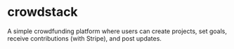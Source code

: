 # crowdstack
A simple crowdfunding platform where users can create projects, set goals, receive contributions (with Stripe), and post updates.
